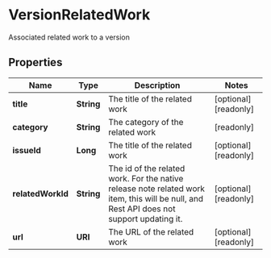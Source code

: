 

# VersionRelatedWork

Associated related work to a version

## Properties

| Name | Type | Description | Notes |
|------------ | ------------- | ------------- | -------------|
|**title** | **String** | The title of the related work |  [optional] [readonly] |
|**category** | **String** | The category of the related work |  [readonly] |
|**issueId** | **Long** | The title of the related work |  [optional] [readonly] |
|**relatedWorkId** | **String** | The id of the related work. For the native release note related work item, this will be null, and Rest API does not support updating it. |  [optional] [readonly] |
|**url** | **URI** | The URL of the related work |  [optional] [readonly] |



